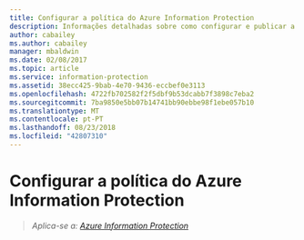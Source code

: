 ```yaml
---
title: Configurar a política do Azure Information Protection
description: Informações detalhadas sobre como configurar e publicar a política do Azure Information Protection.
author: cabailey
ms.author: cabailey
manager: mbaldwin
ms.date: 02/08/2017
ms.topic: article
ms.service: information-protection
ms.assetid: 38ecc425-9bab-4e70-9436-eccbef0e3113
ms.openlocfilehash: 4722fb702582f2f5dbf9b53dcabb7f3898c7eba2
ms.sourcegitcommit: 7ba9850e5bb07b14741bb90ebbe98f1ebe057b10
ms.translationtype: MT
ms.contentlocale: pt-PT
ms.lasthandoff: 08/23/2018
ms.locfileid: "42807310"
---
```

# <a name="configuring-the-azure-information-protection-policy"></a>Configurar a política do Azure Information Protection 

>*Aplica-se a: [Azure Information Protection](https://azure.microsoft.com/pricing/details/information-protection)*

